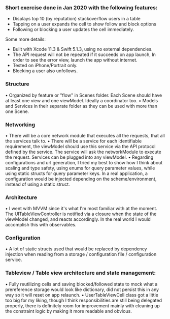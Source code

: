 ### Short exercise done in Jan 2020 with the following features:
- Displays top 10 (by reputation) stackoverflow users in a table
- Tapping on a user expands the cell to show follow and block options
- Following or blocking a user updates the cell immediately.

Some more details:

- Built with Xcode 11.3 & Swift 5.1.3, using no external dependencies.
- The API request will not be repeated if it succeeds on app launch, In order to see the error view, launch the app without internet.
- Tested on iPhone/Portrait only.
- Blocking a user also unfollows.



### Structure
• Organized by feature or "flow" in Scenes folder. Each Scene should have at least one view and one viewModel. Ideally a coordinator too.
• Models and Services in their separate folder as they can be used with more than one Scene.

###  Networking

• There will be a core network module that executes all the requests, that all the services talk to.
• There will be a service for each identifiable requirement, the viewModel should use this service via the API protocol defined by the service. The service will ask the networkModule to execute the request. Services can be plugged into any viewModel.
• Regarding configurations and url generation, I tried my best to show how I think about scaling and type safety, using enums for query parameter values, while using static structs for query parameter keys. In a real application, a configuration would be injected depending on the scheme/environment, instead of using a static struct.

###  Architecture

• I went with MVVM since it's what I'm most familiar with at the moment. The UITableViewController is notified via a closure when the state of the viewModel changed, and reacts accordingly. In the real world I would accomplish this with observables.
 
 ### Configuration

• A lot of static structs used that would be replaced by dependency injection when reading from a storage / configuration file / configuration service.

### Tableview / Table view architecture and state management:

• Fully reutilizing cells and saving blocked/followed state to mock what a  prereference storage would look like dictionary, did not persist this in any way so it will reset on app relaunch.
• UserTableViewCell class got a little too big for my liking, though I think responsibilities are still being delegated properly, there is definitely room for improvement mainly with cleaning up the constraint logic by making it more readable and obvious.
